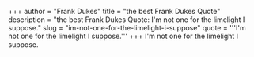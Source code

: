 +++
author = "Frank Dukes"
title = "the best Frank Dukes Quote"
description = "the best Frank Dukes Quote: I'm not one for the limelight I suppose."
slug = "im-not-one-for-the-limelight-i-suppose"
quote = '''I'm not one for the limelight I suppose.'''
+++
I'm not one for the limelight I suppose.
